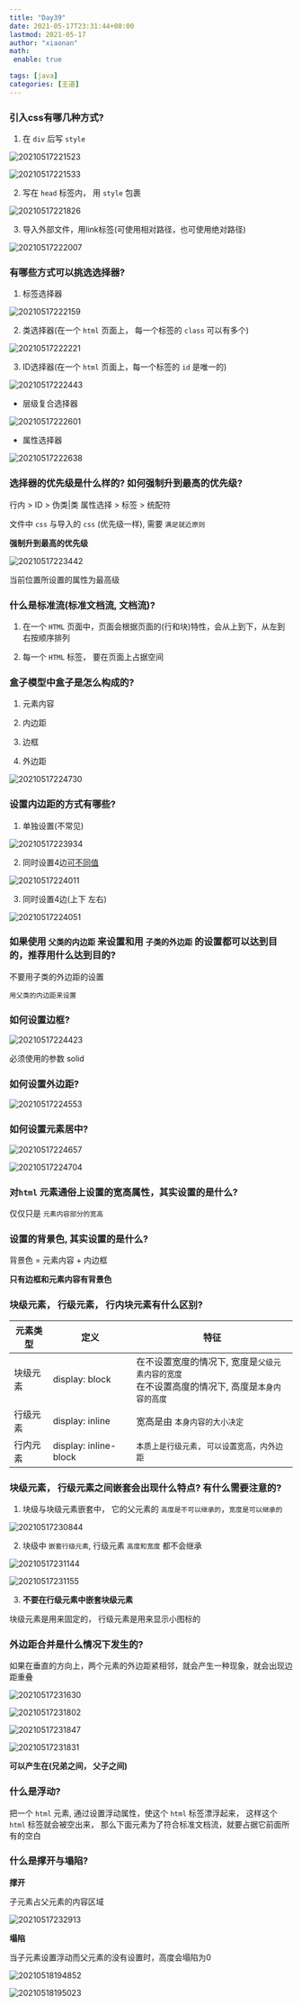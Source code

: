 ```yaml
---
title: "Day39"
date: 2021-05-17T23:31:44+08:00
lastmod: 2021-05-17
author: "xiaonan"
math:
 enable: true

tags: [java]
categories: [王道]
---
```

### 引入css有哪几种方式?

1.  在 `div` 后写 `style`

![20210517221523](https://img.fengqigang.cn//img/20210517221523.png)

![20210517221533](https://img.fengqigang.cn//img/20210517221533.png)

2.  写在 `head` 标签内， 用 `style` 包裹

![20210517221826](https://img.fengqigang.cn//img/20210517221826.png)

3.  导入外部文件，用link标签(可使用相对路径，也可使用绝对路径)

![20210517222007](https://img.fengqigang.cn//img/20210517222007.png)

### 有哪些方式可以挑选选择器?

1.  标签选择器

![20210517222159](https://img.fengqigang.cn//img/20210517222159.png)

2.  类选择器(在一个 `html` 页面上， 每一个标签的 `class` 可以有多个)

![20210517222221](https://img.fengqigang.cn//img/20210517222221.png)

3.  ID选择器(在一个 `html` 页面上，每一个标签的 `id` 是唯一的)

![20210517222443](https://img.fengqigang.cn//img/20210517222443.png)

- 层级复合选择器

![20210517222601](https://img.fengqigang.cn//img/20210517222601.png)

- 属性选择器

![20210517222638](https://img.fengqigang.cn//img/20210517222638.png)

### 选择器的优先级是什么样的? 如何强制升到最高的优先级?

行内 \> ID > 伪类|类 属性选择 > 标签 > 统配符

文件中 `css` 与导入的 `css` (优先级一样), 需要 `满足就近原则`

**强制升到最高的优先级**

![20210517223442](https://img.fengqigang.cn//img/20210517223442.png)

当前位置所设置的属性为最高级

### 什么是标准流(标准文档流, 文档流)?

1.  在一个 `HTML` 页面中，页面会根据页面的(行和块)特性，会从上到下，从左到右按顺序排列
    
2.  每一个 `HTML` 标签， 要在页面上占据空间
    

### 盒子模型中盒子是怎么构成的?

1.  元素内容
    
2.  内边距
    
3.  边框
    
4.  外边距
    

![20210517224730](https://img.fengqigang.cn//img/20210517224730.png)

### 设置内边距的方式有哪些?

1.  单独设置(不常见)

![20210517223934](https://img.fengqigang.cn//img/20210517223934.png)

2.  同时设置4边[可不同值](/usr/share/joplin-desktop/:/app/%E9%A1%BA%E6%97%B6%E9%92%88 "%E9%A1%BA%E6%97%B6%E9%92%88")

![20210517224011](https://img.fengqigang.cn//img/20210517224011.png)

3.  同时设置4边(上下 左右)

![20210517224051](https://img.fengqigang.cn//img/20210517224051.png)

### 如果使用 `父类的内边距` 来设置和用 `子类的外边距` 的设置都可以达到目的，推荐用什么达到目的?

不要用子类的外边距的设置

`用父类的内边距来设置`

### 如何设置边框?

![20210517224423](https://img.fengqigang.cn//img/20210517224423.png)

必须使用的参数 solid

### 如何设置外边距?

![20210517224553](https://img.fengqigang.cn//img/20210517224553.png)

### 如何设置元素居中?

![20210517224657](https://img.fengqigang.cn//img/20210517224657.png)

![20210517224704](https://img.fengqigang.cn//img/20210517224704.png)

### 对`html` 元素通俗上设置的宽高属性，其实设置的是什么?

仅仅只是 `元素内容部分的宽高`

### 设置的背景色, 其实设置的是什么?

背景色 = 元素内容 \+ 内边框

**只有边框和元素内容有背景色**

### 块级元素， 行级元素， 行内块元素有什么区别?

| 元素类型 | 定义  | 特征  |
| --- | --- | --- |
| 块级元素 | display: block | 在不设置宽度的情况下, 宽度是`父级元素内容的宽度`<br>在不设置高度的情况下, 高度是`本身内容的高度` |
| 行级元素 | display: inline | 宽高是由 `本身内容的大小决定` |
| 行内元素 | display: inline-block | `本质上是行级元素, 可以设置宽高，内外边距` |

### 块级元素， 行级元素之间嵌套会出现什么特点? 有什么需要注意的?

1.  块级与块级元素嵌套中， 它的父元素的 `高度是不可以继承的`，`宽度是可以继承的`

![20210517230844](https://img.fengqigang.cn//img/20210517230844.png)

2.  块级中 `嵌套行级元素`, 行级元素 `高度和宽度` 都不会继承

![20210517231144](https://img.fengqigang.cn//img/20210517231144.png)

![20210517231155](https://img.fengqigang.cn//img/20210517231155.png)

3.  **不要在行级元素中嵌套块级元素**

块级元素是用来固定的， 行级元素是用来显示小图标的

### 外边距合并是什么情况下发生的?

如果在垂直的方向上，两个元素的外边距紧相邻，就会产生一种现象，就会出现边距重叠

![20210517231630](https://img.fengqigang.cn//img/20210517231630.png)

![20210517231802](https://img.fengqigang.cn//img/20210517231802.png)

![20210517231847](https://img.fengqigang.cn//img/20210517231847.png)

![20210517231831](https://img.fengqigang.cn//img/20210517231831.png)

**可以产生在(兄弟之间， 父子之间)**

### 什么是浮动?

把一个 `html` 元素, 通过设置浮动属性，使这个 `html` 标签漂浮起来， 这样这个 `html` 标签就会被空出来， 那么下面元素为了符合标准文档流，就要占据它前面所有的空白

### 什么是撑开与塌陷?

**撑开**

子元素占父元素的内容区域

![20210517232913](https://img.fengqigang.cn//img/20210517232913.png)

**塌陷**

当子元素设置浮动而父元素的没有设置时，高度会塌陷为0

![20210518194852](https://img.fengqigang.cn//img/20210518194852.png)

![20210518195023](https://img.fengqigang.cn//img/20210518195023.png)




